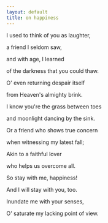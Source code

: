 ```yaml
---
layout: default
title: on happiness
---
```


I used to think of you as laughter, 

a friend I seldom saw,

and with age, I learned 

of the darkness that you could thaw.


O' even returning despair itself 

from Heaven's almighty brink.

I know you're the grass between toes 

and moonlight dancing by the sink.


Or a friend who shows true concern 

when witnessing my latest fall; 

Akin to a faithful lover 

who helps us overcome all.


So stay with me, happiness! 

And I will stay with you, too.

Inundate me with your senses, 

O' saturate my lacking point of view.